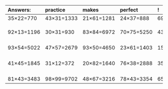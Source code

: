 | Answers: | practice | makes | perfect | ! |
| :--- | :--- | :--- | :--- | :--- |
| 35×22=770 | 43×31=1333 | 21×61=1281 | 24×37=888 | 69×67=4623 | 
|   |   |   |   |   | 
|   |   |   |   |   | 
|   |   |   |   |   | 
| 92×13=1196 | 30×31=930 | 83×84=6972 | 70×75=5250 | 43×23=989 | 
|   |   |   |   |   | 
|   |   |   |   |   | 
|   |   |   |   |   | 
|   |   |   |   |   | 
| 93×54=5022 | 47×57=2679 | 93×50=4650 | 23×61=1403 | 15×97=1455 | 
|   |   |   |   |   | 
|   |   |   |   |   | 
|   |   |   |   |   | 
|   |   |   |   |   | 
| 41×45=1845 | 31×12=372 | 20×82=1640 | 76×38=2888 | 35×26=910 | 
|   |   |   |   |   | 
|   |   |   |   |   | 
|   |   |   |   |   | 
|   |   |   |   |   | 
| 81×43=3483 | 98×99=9702 | 48×67=3216 | 78×43=3354 | 65×31=2015 | 

